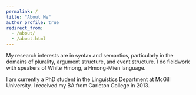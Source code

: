 ```yaml
---
permalink: /
title: "About Me"
author_profile: true
redirect_from: 
  - /about/
  - /about.html
---
```


My research interests are in syntax and semantics, particularly in the domains of plurality, argument structure, and event structure. I do fieldwork with speakers of White Hmong, a Hmong-Mien language. 

I am currently a PhD student in the Linguistics Department at McGill University. I received my BA from Carleton College in 2013. 